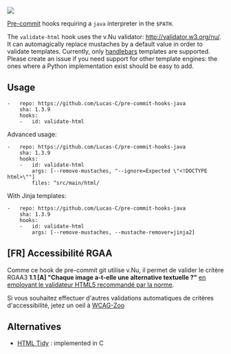 [![](https://travis-ci.org/Lucas-C/pre-commit-hooks-java.svg?branch=master)](https://travis-ci.org/Lucas-C/pre-commit-hooks-java)

[Pre-commit](https://pre-commit.com) hooks requiring a `java` interpreter in the `$PATH`.

The `validate-html` hook uses the v.Nu validator: http://validator.w3.org/nu/.
It can automagically replace mustaches by a default value in order to validate templates.
Currently, only [handlebars](http://handlebarsjs.com) templates are supported. Please create an issue if you need support for other template engines: the ones where a Python implementation exist should be easy to add.

## Usage
```
-   repo: https://github.com/Lucas-C/pre-commit-hooks-java
    sha: 1.3.9
    hooks:
    -   id: validate-html
```

Advanced usage:

```
-   repo: https://github.com/Lucas-C/pre-commit-hooks-java
    sha: 1.3.9
    hooks:
    -   id: validate-html
        args: [--remove-mustaches, "--ignore=Expected \"<!DOCTYPE html>\""]
        files: ^src/main/html/
```

With Jinja templates:

```
-   repo: https://github.com/Lucas-C/pre-commit-hooks-java
    sha: 1.3.9
    hooks:
    -   id: validate-html
        args: [--remove-mustaches, --mustache-remover=jinja2]
```

## [FR] Accessibilité RGAA

Comme ce hook de pre-commit git utilise v.Nu, il permet de valider le critère RGAA3 **1.1 [A] "Chaque image a-t-elle une alternative textuelle ?"** [en employant le validateur HTML5 recommandé par la norme](http://disic.github.io/rgaa_methodologie/).

Si vous souhaitez effectuer d'autres validations automatiques de critères d'accessibilité, jetez un oeil à [WCAG-Zoo](https://wcag-zoo.readthedocs.io)

## Alternatives

- [HTML Tidy](http://www.html-tidy.org) : implemented in C
